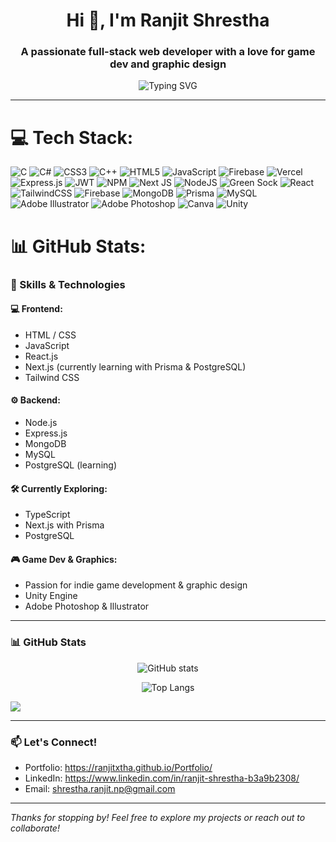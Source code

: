 <h1 align="center">Hi 👋, I'm Ranjit Shrestha</h1>
<h3 align="center">A passionate full-stack web developer with a love for game dev and graphic design</h3>

<p align="center">
  <img src="https://readme-typing-svg.herokuapp.com?font=Fira+Code&size=22&pause=1000&center=true&vCenter=true&width=435&lines=Web+Developer;Frontend+%2F+Backend+Dev;Game+Dev+%2F+Graphics+Designer;Always+learning+new+things+🚀" alt="Typing SVG" />
</p>

---

# 💻 Tech Stack:
![C](https://img.shields.io/badge/c-%2300599C.svg?style=for-the-badge&logo=c&logoColor=white) ![C#](https://img.shields.io/badge/c%23-%23239120.svg?style=for-the-badge&logo=csharp&logoColor=white) ![CSS3](https://img.shields.io/badge/css3-%231572B6.svg?style=for-the-badge&logo=css3&logoColor=white) ![C++](https://img.shields.io/badge/c++-%2300599C.svg?style=for-the-badge&logo=c%2B%2B&logoColor=white) ![HTML5](https://img.shields.io/badge/html5-%23E34F26.svg?style=for-the-badge&logo=html5&logoColor=white) ![JavaScript](https://img.shields.io/badge/javascript-%23323330.svg?style=for-the-badge&logo=javascript&logoColor=%23F7DF1E) ![Firebase](https://img.shields.io/badge/firebase-%23039BE5.svg?style=for-the-badge&logo=firebase) ![Vercel](https://img.shields.io/badge/vercel-%23000000.svg?style=for-the-badge&logo=vercel&logoColor=white) ![Express.js](https://img.shields.io/badge/express.js-%23404d59.svg?style=for-the-badge&logo=express&logoColor=%2361DAFB) ![JWT](https://img.shields.io/badge/JWT-black?style=for-the-badge&logo=JSON%20web%20tokens) ![NPM](https://img.shields.io/badge/NPM-%23CB3837.svg?style=for-the-badge&logo=npm&logoColor=white) ![Next JS](https://img.shields.io/badge/Next-black?style=for-the-badge&logo=next.js&logoColor=white) ![NodeJS](https://img.shields.io/badge/node.js-6DA55F?style=for-the-badge&logo=node.js&logoColor=white) ![Green Sock](https://img.shields.io/badge/green%20sock-88CE02?style=for-the-badge&logo=greensock&logoColor=white) ![React](https://img.shields.io/badge/react-%2320232a.svg?style=for-the-badge&logo=react&logoColor=%2361DAFB) ![TailwindCSS](https://img.shields.io/badge/tailwindcss-%2338B2AC.svg?style=for-the-badge&logo=tailwind-css&logoColor=white) ![Firebase](https://img.shields.io/badge/firebase-a08021?style=for-the-badge&logo=firebase&logoColor=ffcd34) ![MongoDB](https://img.shields.io/badge/MongoDB-%234ea94b.svg?style=for-the-badge&logo=mongodb&logoColor=white) ![Prisma](https://img.shields.io/badge/Prisma-3982CE?style=for-the-badge&logo=Prisma&logoColor=white) ![MySQL](https://img.shields.io/badge/mysql-4479A1.svg?style=for-the-badge&logo=mysql&logoColor=white) ![Adobe Illustrator](https://img.shields.io/badge/adobe%20illustrator-%23FF9A00.svg?style=for-the-badge&logo=adobe%20illustrator&logoColor=white) ![Adobe Photoshop](https://img.shields.io/badge/adobe%20photoshop-%2331A8FF.svg?style=for-the-badge&logo=adobe%20photoshop&logoColor=white) ![Canva](https://img.shields.io/badge/Canva-%2300C4CC.svg?style=for-the-badge&logo=Canva&logoColor=white) ![Unity](https://img.shields.io/badge/unity-%23000000.svg?style=for-the-badge&logo=unity&logoColor=white)
# 📊 GitHub Stats:


<!-- Proudly created with GPRM ( https://gprm.itsvg.in ) -->
### 🧠 Skills & Technologies

#### 💻 Frontend:
- HTML / CSS
- JavaScript
- React.js
- Next.js (currently learning with Prisma & PostgreSQL)
- Tailwind CSS

#### ⚙️ Backend:
- Node.js
- Express.js
- MongoDB
- MySQL
- PostgreSQL (learning)

#### 🛠 Currently Exploring:
- TypeScript
- Next.js with Prisma
- PostgreSQL

#### 🎮 Game Dev & Graphics:
- Passion for indie game development & graphic design
- Unity Engine
- Adobe Photoshop & Illustrator

---

### 📊 GitHub Stats

<p align="center">
  <img src="https://github-readme-stats.vercel.app/api?username=RanjitXtha&show_icons=true&theme=radical" alt="GitHub stats" />
</p>
<p align="center">
  <img src="https://github-readme-stats.vercel.app/api/top-langs/?username=RanjitXtha&layout=compact&theme=radical" alt="Top Langs" />
</p>

<p align="center>
  ![](https://nirzak-streak-stats.vercel.app/?user=RanjitXtha&theme=dark&hide_border=false)
</p>


---
[![](https://visitcount.itsvg.in/api?id=RanjitXtha&icon=0&color=0)](https://visitcount.itsvg.in)

---

### 📫 Let's Connect!

- Portfolio: https://ranjitxtha.github.io/Portfolio/
- LinkedIn: https://www.linkedin.com/in/ranjit-shrestha-b3a9b2308/
- Email: shrestha.ranjit.np@gmail.com

---

_Thanks for stopping by! Feel free to explore my projects or reach out to collaborate!_

